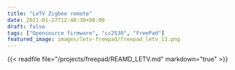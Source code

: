 ```yaml
---
title: "LeTV Zigbee remote"
date: 2021-01-27T12:48:30+08:00
draft: false
tags: ["Opensource firmware", "cc2530", "FreePad"]
featured_image: images/letv-freepad/freepad_letv_13.png
---
```

{{< readfile file="/projects/freepad/REAMD_LETV.md" markdown="true" >}}


